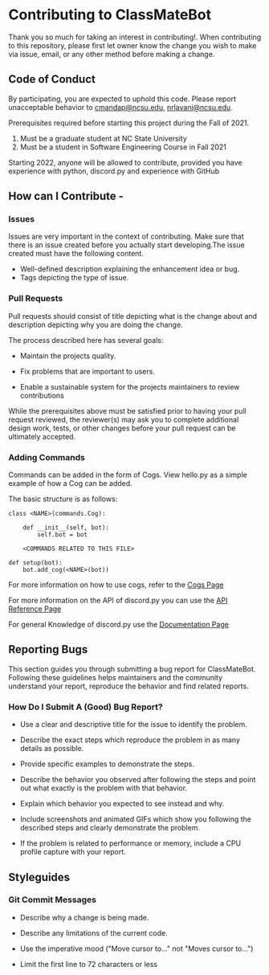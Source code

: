 # Contributing to ClassMateBot

Thank you so much for taking an interest in contributing!.
When contributing to this repository, please first let owner know the change you wish to make via issue, email, or any other method before making a change.

## Code of Conduct

By participating, you are expected to uphold this code. Please report unacceptable behavior to cmandap@ncsu.edu, nrlavani@ncsu.edu.

Prerequisites required before starting this project during the Fall of 2021.

1. Must be a graduate student at NC State University
2. Must be a student in Software Engineering Course in Fall 2021

Starting 2022, anyone will be allowed to contribute, provided you have experience with python, discord.py and experience with GitHub

## How can I Contribute -

### Issues

Issues are very important in the context of contributing. Make sure that there is an issue created before you actually start developing.The issue created must have the following content.

- Well-defined description explaining the enhancement idea or bug.
- Tags depicting the type of issue.

### Pull Requests

Pull requests should consist of title depicting what is the change about and description depicting why you are doing the change.<br>


The process described here has several goals:

- Maintain the projects quality.

- Fix problems that are important to users.

- Enable a sustainable system for the projects maintainers to review contributions

While the prerequisites above must be satisfied prior to having your pull request reviewed, the reviewer(s) may ask you to complete additional design work, tests, or other changes before your pull request can be ultimately accepted.

### Adding Commands
 Commands can be added in the form of Cogs. View hello.py as a simple example of how a Cog can be added.

The basic structure is as follows:

```
class <NAME>(commands.Cog):

    def __init__(self, bot):
        self.bot = bot
        
    <COMMANDS RELATED TO THIS FILE>
    
def setup(bot):
    bot.add_cog(<NAME>(bot))
```
For more information on how to use cogs, refer to the [Cogs Page](https://discordpy.readthedocs.io/en/stable/ext/commands/cogs.html)

For more information on the API of discord.py you can use the [API Reference Page](https://discordpy.readthedocs.io/en/stable/api.html)

For general Knowledge of discord.py use the [Documentation Page](https://discordpy.readthedocs.io/en/latest/index.html)
## Reporting Bugs

This section guides you through submitting a bug report for ClassMateBot. 
Following these guidelines helps maintainers and the community understand your report, reproduce the behavior and find related reports.

### How Do I Submit A (Good) Bug Report?

- Use a clear and descriptive title for the issue to identify the problem.

- Describe the exact steps which reproduce the problem in as many details as possible.

- Provide specific examples to demonstrate the steps. 

- Describe the behavior you observed after following the steps and point out what exactly is the problem with that behavior.

- Explain which behavior you expected to see instead and why.

- Include screenshots and animated GIFs which show you following the described steps and clearly demonstrate the problem. 

- If the problem is related to performance or memory, include a CPU profile capture with your report.

## Styleguides

### Git Commit Messages

- Describe why a change is being made.

- Describe any limitations of the current code.

- Use the imperative mood ("Move cursor to..." not "Moves cursor to...")

- Limit the first line to 72 characters or less

